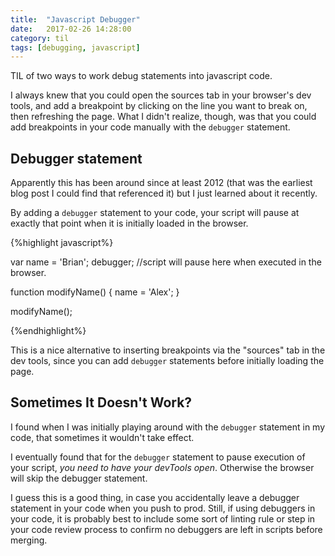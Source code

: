 ```yaml
---
title:  "Javascript Debugger"
date:   2017-02-26 14:28:00
category: til
tags: [debugging, javascript]
---
```


TIL of two ways to work debug statements into javascript code.

I always knew that you could open the sources tab in your browser's dev tools, and add a breakpoint by clicking on the line you want to break on, then refreshing the page. What I didn't realize, though, was that you could add breakpoints in your code manually with the `debugger` statement.

## Debugger statement

Apparently this has been around since at least 2012 (that was the earliest blog post I could find that referenced it) but I just learned about it recently.

By adding a `debugger` statement to your code, your script will pause at exactly that point when it is initially loaded in the browser.

{%highlight javascript%}

var name = 'Brian';
debugger; //script will pause here when executed in the browser.

function modifyName() {
  name = 'Alex';
}

modifyName();

{%endhighlight%}

This is a nice alternative to inserting breakpoints via the "sources" tab in the dev tools, since you can add `debugger` statements before initially loading the page.

## Sometimes It Doesn't Work?

I found when I was initially playing around with the `debugger` statement in my code, that sometimes it wouldn't take effect.

I eventually found that for the `debugger` statement to pause execution of your script, *you need to have your devTools open*. Otherwise the browser will skip the debugger statement.

I guess this is a good thing, in case you accidentally leave a debugger statement in your code when you push to prod. Still, if using debuggers in your code, it is probably best to include some sort of linting rule or step in your code review process to confirm no debuggers are left in scripts before merging.


